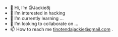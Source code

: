 - 👋 Hi, I’m @Jackie8j
- 👀 I’m interested in hacking
- 🌱 I’m currently learning ...
- 💞️ I’m looking to collaborate on ...
- 📫 How to reach me tinotendajackie@gmail.com .

<!---
Jackie8j/Jackie8j is a ✨ special ✨ repository because its `README.md` (this file) appears on your GitHub profile.
You can click the Preview link to take a look at your changes.
--->
